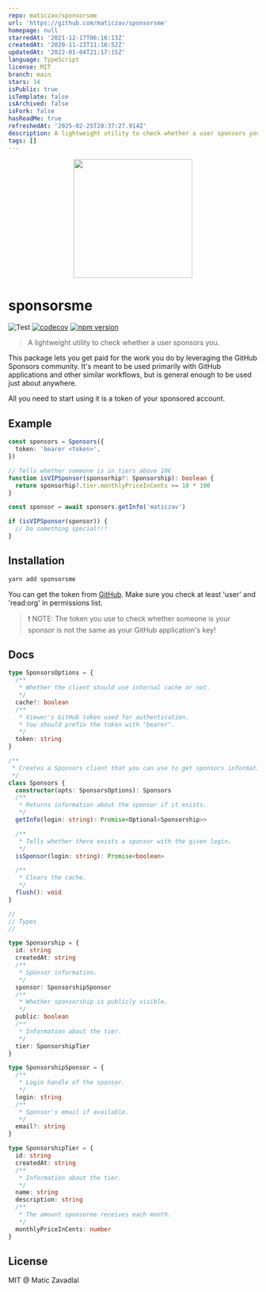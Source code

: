 ```yaml
---
repo: maticzav/sponsorsme
url: 'https://github.com/maticzav/sponsorsme'
homepage: null
starredAt: '2021-12-17T06:16:13Z'
createdAt: '2020-11-23T11:16:52Z'
updatedAt: '2022-01-04T21:17:15Z'
language: TypeScript
license: MIT
branch: main
stars: 14
isPublic: true
isTemplate: false
isArchived: false
isFork: false
hasReadMe: true
refreshedAt: '2025-02-25T20:37:27.914Z'
description: A lightweight utility to check whether a user sponsors you.
tags: []
---
```


<div align="center"><img src="media/logo.svg" width="240" /></div>

# sponsorsme

![Test](https://github.com/maticzav/sponsorsme/workflows/Test/badge.svg)
[![codecov](https://codecov.io/gh/maticzav/sponsorsme/branch/main/graph/badge.svg?token=NA8CH6JE76)](https://codecov.io/gh/maticzav/sponsorsme)
[![npm version](https://badge.fury.io/js/sponsorsme.svg)](https://badge.fury.io/js/sponsorsme)

> A lightweight utility to check whether a user sponsors you.

This package lets you get paid for the work you do by leveraging the GitHub Sponsors community. It's meant to be used primarily with GitHub applications and other similar workflows, but is general enough to be used just about anywhere.

All you need to start using it is a token of your sponsored account.

## Example

```ts
const sponsors = Sponsors({
  token: 'bearer <token>',
})

// Tells whether someone is in tiers above 10€
function isVIPSponsor(sponsorhip?: Sponsorship): boolean {
  return sponsorhip?.tier.monthlyPriceInCents >= 10 * 100
}

const sponsor = await sponsors.getInfo('maticzav')

if (isVIPSponsor(sponsor)) {
  // Do something special!!!
}
```

## Installation

```bash
yarn add sponsorsme
```

You can get the token from [GitHub](https://github.com/settings/tokens). Make sure you check at least 'user' and 'read:org' in permissions list.

> ❗️ NOTE: The token you use to check whether someone is your sponsor is not the same as your GitHub application's key!

## Docs

```ts
type SponsorsOptions = {
  /**
   * Whether the client should use internal cache or not.
   */
  cache?: boolean
  /**
   * Viewer's GitHub token used for authentication.
   * You should prefix the token with "bearer".
   */
  token: string
}

/**
 * Creates a Sponsors client that you can use to get sponsors information.
 */
class Sponsors {
  constructor(opts: SponsorsOptions): Sponsors
  /**
   * Returns information about the sponsor if it exists.
   */
  getInfo(login: string): Promise<Optional<Sponsorship>>

  /**
   * Tells whether there exists a sponsor with the given login.
   */
  isSponsor(login: string): Promise<boolean>

  /**
   * Clears the cache.
   */
  flush(): void
}

//
// Types
//

type Sponsorship = {
  id: string
  createdAt: string
  /**
   * Sponsor information.
   */
  sponsor: SponsorshipSponsor
  /**
   * Whether sponsorship is publicly visible.
   */
  public: boolean
  /**
   * Information about the tier.
   */
  tier: SponsorshipTier
}

type SponsorshipSponsor = {
  /**
   * Login handle of the sponsor.
   */
  login: string
  /**
   * Sponsor's email if available.
   */
  email?: string
}

type SponsorshipTier = {
  id: string
  createdAt: string
  /**
   * Information about the tier.
   */
  name: string
  description: string
  /**
   * The amount sponsoree receives each month.
   */
  monthlyPriceInCents: number
}
```

## License

MIT @ Matic Zavadlal

